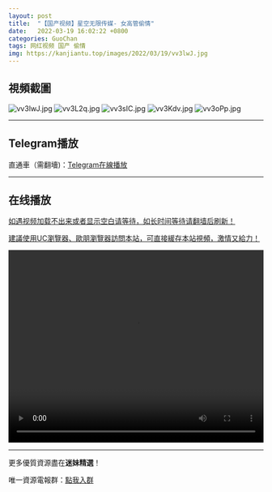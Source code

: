 ```yaml
---
layout: post
title:  "【国产视频】星空无限传媒- 女高管偷情"
date:   2022-03-19 16:02:22 +0800
categories: GuoChan
tags: 网红视频 国产 偷情
img: https://kanjiantu.top/images/2022/03/19/vv3lwJ.jpg
---
```



## 視頻截圖

![vv3lwJ.jpg](https://kanjiantu.top/images/2022/03/19/vv3lwJ.jpg)
![vv3L2q.jpg](https://kanjiantu.top/images/2022/03/19/vv3L2q.jpg)
![vv3sIC.jpg](https://kanjiantu.top/images/2022/03/19/vv3sIC.jpg)
![vv3Kdv.jpg](https://kanjiantu.top/images/2022/03/19/vv3Kdv.jpg)
![vv3oPp.jpg](https://kanjiantu.top/images/2022/03/19/vv3oPp.jpg)

* * *
## Telegram播放

直通車（需翻墻)：[Telegram在線播放](https://t.me/mimeijingxuan/201)

* * *
## 在线播放
<u>如遇视频加载不出来或者显示空白请等待，如长时间等待请翻墙后刷新！</u>

<u>建議使用UC瀏覽器、歐朋瀏覽器訪問本站，可直接緩存本站視頻，激情又給力！</u>
<center><video src="https://cdn.publer.io/uploads/videos/6247f260db279732fb55c514/3597182124088a7988bb488a1e021dbb.mp4" width="100%" height="380px" controls="controls"></video></center>


* * *
更多優質資源盡在**迷妹精選**！

唯一資源電報群：[點我入群](https://t.me/mimeijingxuan)


